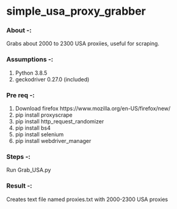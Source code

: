 # simple_usa_proxy_grabber

<h3>About -:</h3>
<p>Grabs about 2000 to 2300 USA proxiies, useful for scraping.</p>

<h3>Assumptions -:</h3>
<ol>
<li>Python 3.8.5</li>
<li>geckodriver 0.27.0 (included)</li>
</ol>


<h3>Pre req -:</h3>
<ol>
<li>Download firefox https://www.mozilla.org/en-US/firefox/new/</li>
<li>pip install proxyscrape</li>
<li>pip install http_request_randomizer</li>
<li>pip install bs4</li>
<li>pip install selenium</li>
<li>pip install webdriver_manager</li>
</ol>



<h3>Steps -:</h3>
<p>Run Grab_USA.py</p>

<h3>Result -:</h3>
<p>Creates text file named proxies.txt with 2000-2300 USA proxies</p>
